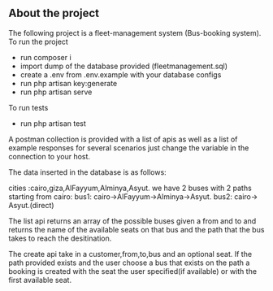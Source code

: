 ## About the project

The following project is a fleet-management system (Bus-booking system). To run the project 
- run composer i
- import dump of the database provided (fleetmanagement.sql)
- create a .env from .env.example with your database configs
- run  php artisan key:generate
- run  php artisan serve

To run tests
- run php artisan test

A postman collection is provided with a list of apis as well as a list of example responses for several scenarios just change the variable in the connection to your host.

The data inserted in the database is as follows:

cities :cairo,giza,AlFayyum,Alminya,Asyut.
we have 2 buses with 2 paths starting from cairo:
bus1: cairo->AlFayyum->Alminya->Asyut.
bus2: cairo-> Asyut.(direct)

The list api returns an array of the possible buses given a from and to and returns the name of the available seats on that bus and the path that the bus takes to reach the desitination.

The create api take in a customer,from,to,bus and an optional seat. If the path provided exists and the user choose a bus that exists on the path a booking is created
with the seat the user specified(if available) or with the first available seat.